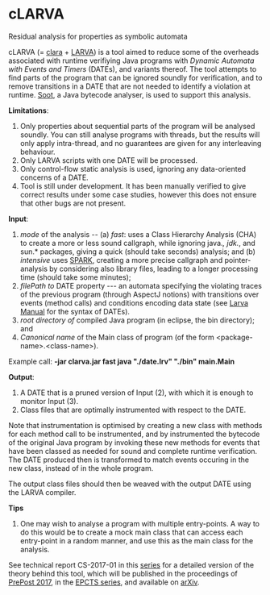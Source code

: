 # cLARVA
Residual analysis for properties as symbolic automata

cLARVA (= [clara](https://github.com/Sable/clara) + [LARVA](http://www.cs.um.edu.mt/svrg/Tools/LARVA/)) is a tool aimed to reduce some of the overheads associated with runtime verifiying Java programs with *Dynamic Automata with Events and Timers* (DATEs), and variants thereof. The tool attempts to find parts of the program that can be ignored soundly for verification, and to remove transitions in a DATE that are not needed to identify a violation at runtime. [Soot](https://github.com/Sable/soot), a Java bytecode analyser, is used to support this analysis.

**Limitations**:

1. Only properties about sequential parts of the program will be analysed soundly. You can still analyse programs with threads, but the results will only apply intra-thread, and no guarantees are given for any interleaving behaviour.
2. Only LARVA scripts with one DATE will be processed.
3. Only control-flow static analysis is used, ignoring any data-oriented concerns of a DATE.
4. Tool is still under development. It has been manually verified to give correct results under some case studies, however this does not ensure that other bugs are not present.

**Input**: 
1. *mode* of the analysis --
    (a) *fast*: uses a Class Hierarchy Analysis (CHA) to create a more or less sound callgraph, while ignoring java.*, jdk.*, and sun.* packages, giving a quick (should take seconds) analysis; and
    (b) *intensive* uses [SPARK](https://link.springer.com/content/pdf/10.1007%2F3-540-36579-6_12.pdf), creating a more precise callgraph and pointer-analysis by considering also library files, leading to a longer processing time (should take some minutes);
2. *filePath to* DATE property --- an automata specifying the violating traces of the previous program (through AspectJ notions) with transitions over events (method calls) and conditions encoding data state (see [Larva Manual](http://www.cs.um.edu.mt/svrg/Tools/LARVA/LARVA-manual.pdf) for the syntax of DATEs).
3. *root directory of* compiled Java program (in eclipse, the bin directory); and
4. *Canonical name* of the Main class of program (of the form \<package-name\>.\<class-name\>).

Example call: **-jar clarva.jar fast java "./date.lrv" "./bin" main.Main**

**Output**: 
1. A DATE that is a pruned version of Input (2), with which it is enough to monitor Input (3).
2. Class files that are optimally instrumented with respect to the DATE.

Note that instrumentation is optimised by creating a new class with methods for each method call to be instrumented, and by instrumented the bytecode of the original Java program by invoking these new methods for events that have been classed as needed for sound and complete runtime verification. The DATE produced then is transformed to match events occuring in the new class, instead of in the whole program.

The output class files should then be weaved with the output DATE using the LARVA compiler.

**Tips**

1. One may wish to analyse a program with multiple entry-points. A way to do this would be to create a mock main class that can access each entry-point in a random manner, and use this as the main class for the analysis.

See technical report CS-2017-01 in this [series](https://www.um.edu.mt/ict/cs/research/technical_reports) for a detailed version of the theory behind this tool, which will be published in the proceedings of [PrePost 2017](http://staff.um.edu.mt/afra1/prepost17/), in the [EPCTS series](http://eptcs.web.cse.unsw.edu.au/content.cgi?PrePost17), and available on [arXiv](https://arxiv.org/abs/1708.07230).
